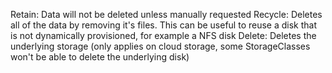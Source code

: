 

Retain: Data will not be deleted unless manually requested
Recycle: Deletes all of the data by removing it's files. This can be useful to reuse a disk that is not dynamically provisioned, for example a NFS disk
Delete: Deletes the underlying storage (only applies on cloud storage, some StorageClasses won't be able to delete the underlying disk)
